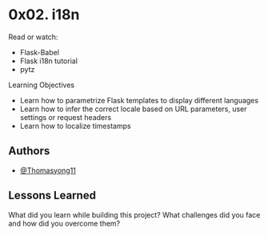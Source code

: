 # 0x02. i18n

Read or watch:

- Flask-Babel
- Flask i18n tutorial
- pytz

Learning Objectives

* Learn how to parametrize Flask templates to display different languages
* Learn how to infer the correct locale based on URL parameters, user settings or request headers
* Learn how to localize timestamps

## Authors

- [@Thomasyong11](https://github.com/Thomasyong11)

## Lessons Learned

What did you learn while building this project? What challenges did you face and how did you overcome them?


